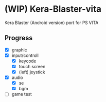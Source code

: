 # (WIP) Kera-Blaster-vita

Kera Blaster (Android version) port for PS VITA

## Progress

- [X] graphic
- [X] input/controll
  - [X] keycode
  - [X] touch screen
  - [X] (left) joystick
- [X] audio
  - [X] se
  - [X] bgm
- [ ] game test
